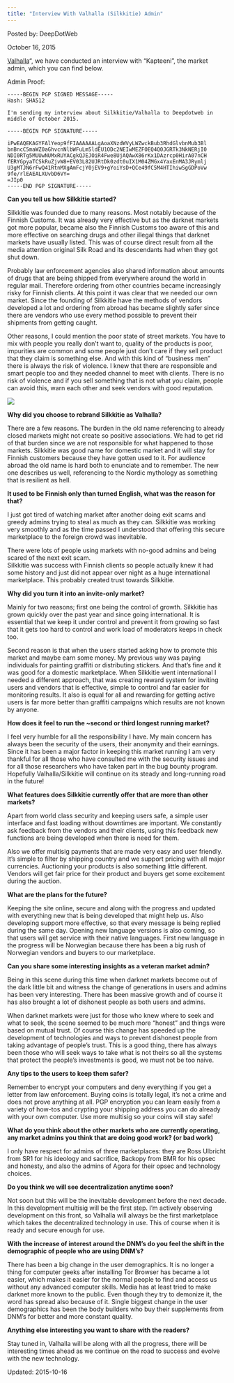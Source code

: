 ```yaml
---
title: "Interview With Valhalla (Silkkitie) Admin"
---
```


Posted by: DeepDotWeb 

<span>October 16, 2015</span>

<p><a href="#">Valhalla</a>&#8220;, we have conducted an interview with &#8220;Kapteeni&#8221;, the market admin, which you can find below.</p>
<p>Admin Proof:</p>

    -----BEGIN PGP SIGNED MESSAGE-----
    Hash: SHA512
    
    I'm sending my interview about Silkkitie/Valhalla to Deepdotweb in middle of October 2015.
    
    -----BEGIN PGP SIGNATURE-----
    
    iPwEAQEKAGYFAlYeop9fFIAAAAAALgAoaXNzdWVyLWZwckBub3RhdGlvbnMub3Bl
    bnBncC5maWZ0aGhvcnNlbWFuLm5ldEU1ODc2NEIwMEZFOEQ4Q0JGRTk3NkNERjI0
    NDI0RTg5MUUwNUMxRUYACgkQJEJOiR4Fwe8UjAQAwX86rKx1DAzrcp0HirA07nCH
    fERYGpyaTCSkRuZjvW8+EV03L82UJRtDk0zdt0uIX1M04ZMGx4YaxEnMA3JRymlj
    U3gMTJN6rFwQ41RtnMXgAmFcjY0jEV9+gYoiYsD+QCe49fC5M4HTIhiwSgGDPoVw
    9fe/rlEAEALXUvbD6VY=
    =JIp0
    -----END PGP SIGNATURE-----

<p>
<strong>Can you tell us how Silkkitie started?</strong></p>
<p>Silkkitie was founded due to many reasons. Most notably because of the Finnish Customs. It was already very effective but as the darknet markets got more popular, became also the Finnish Customs too aware of this and more effective on searching drugs and other illegal things that darknet markets have usually listed. This was of course direct result from all the media attention original Silk Road and its descendants had when they got shut down.</p>
<p>Probably law enforcement agencies also shared information about amounts of drugs that are being shipped from everywhere around the world in regular mail. Therefore ordering from other countries became increasingly risky for Finnish clients. At this point it was clear that we needed our own market. Since the founding of Silkkitie have the methods of vendors developed a lot and ordering from abroad has became slightly safer since there are vendors who use every method possible to prevent their shipments from getting caught.</p>
<p>Other reasons, I could mention the poor state of street markets. You have to mix with people you really don&#8217;t want to, quality of the products is poor, impurities are common and some people just don&#8217;t care if they sell product that they claim is something else. And with this kind of &#8220;business men&#8221; there is always the risk of violence. I knew that there are responsible and smart people too and they needed channel to meet with clients. There is no risk of violence and if you sell something that is not what you claim, people can avoid this, warn each other and seek vendors with good reputation.</p>

<img src="https://gir.pub/deepdotweb/imgs/2015/10/silkki.png">

<p><strong>Why did you choose to rebrand Silkkitie as Valhalla?</strong></p>
<p>There are a few reasons. The burden in the old name referencing to already closed markets might not create so positive associations. We had to get rid of that burden since we are not responsible for what happened to those markets. Silkkitie was good name for domestic market and it will stay for Finnish customers because they have gotten used to it. For audience abroad the old name is hard both to enunciate and to remember. The new one describes us well, referencing to the Nordic mythology as something that is resilient as hell.</p>
<p><strong>It used to be Finnish only than turned English, what was the reason for that?</strong></p>
<p>I just got tired of watching market after another doing exit scams and greedy admins trying to steal as much as they can. Silkkitie was working very smoothly and as the time passed I understood that offering this secure marketplace to the foreign crowd was inevitable.</p>
<p>There were lots of people using markets with no-good admins and being scared of the next exit scam.<br/>
    Silkkitie was success with Finnish clients so people actually knew it had some history and just did not appear over night as a huge international marketplace. This probably created trust towards Silkkitie.</p>
<p><strong>Why did you turn it into an invite-only market?</strong></p>
<p>Mainly for two reasons; first one being the control of growth. Silkkitie has grown quickly over the past year and since going international. It is essential that we keep it under control and prevent it from growing so fast that it gets too hard to control and work load of moderators keeps in check too.</p>
<p>Second reason is that when the users started asking how to promote this market and maybe earn some money. My previous way was paying individuals for painting graffiti or distributing stickers. And that&#8217;s fine and it was good for a domestic marketplace. When Silkkitie went international I needed a different approach, that was creating reward system for inviting users and vendors that is effective, simple to control and far easier for monitoring results. It also is equal for all and rewarding for getting active users is far more better than graffiti campaigns which results are not known by anyone.</p>
<p><strong>How does it feel to run the ~second or third longest running market?</strong></p>
<p>I feel very humble for all the responsibility I have. My main concern has always been the security of the users, their anonymity and their earnings. Since it has been a major factor in keeping this market running I am very thankful for all those who have consulted me with the security issues and for all those researchers who have taken part in the bug bounty program. Hopefully Valhalla/Silkkitie will continue on its steady and long-running road in the future!</p>
<p><strong>What features does Silkkitie currently offer that are more than other markets?</strong></p>
<p>Apart from world class security and keeping users safe, a simple user interface and fast loading without downtimes are important. We constantly ask feedback from the vendors and their clients, using this feedback new functions are being developed when there is need for them.</p>
<p>Also we offer multisig payments that are made very easy and user friendly. It&#8217;s simple to filter by shipping country and we support pricing with all major currencies. Auctioning your products is also something little different. Vendors will get fair price for their product and buyers get some excitement during the auction.</p>
<p><strong>What are the plans for the future?</strong></p>
<p>Keeping the site online, secure and along with the progress and updated with everything new that is being developed that might help us. Also developing support more effective, so that every message is being replied during the same day. Opening new language versions is also coming, so that users will get service with their native languages. First new language in the progress will be Norwegian because there has been a big rush of Norwegian vendors and buyers to our marketplace.</p>
<p><strong>Can you share some interesting insights as a veteran market admin?</strong></p>
<p>Being in this scene during this time when darknet markets become out of the dark little bit and witness the change of generations in users and admins has been very interesting. There has been massive growth and of course it has also brought a lot of dishonest people as both users and admins.</p>
<p>When darknet markets were just for those who knew where to seek and what to seek, the scene seemed to be much more &#8220;honest&#8221; and things were based on mutual trust. Of course this change has speeded up the development of technologies and ways to prevent dishonest people from taking advantage of people&#8217;s trust. This is a good thing, there has always been those who will seek ways to take what is not theirs so all the systems that protect the people&#8217;s investments is good, we must not be too naive.</p>
<p><strong>Any tips to the users to keep them safer?</strong></p>
<p>Remember to encrypt your computers and deny everything if you get a letter from law enforcement. Buying coins is totally legal, it&#8217;s not a crime and does not prove anything at all. PGP encryption you can learn easily from a variety of how-tos and crypting your shipping address you can do already with your own computer. Use more multisig so your coins will stay safe!</p>
<p><strong>What do you think about the other markets who are currently operating, any market admins you think that are doing good work? (or bad work)</strong></p>
<p>I only have respect for admins of three marketplaces: they are Ross Ulbricht from SR1 for his ideology and sacrifice, Backopy from BMR for his opsec and honesty, and also the admins of Agora for their opsec and technology choices.</p>
<p><strong>Do you think we will see decentralization anytime soon?</strong></p>
<p>Not soon but this will be the inevitable development before the next decade. In this development multisig will be the first step. I&#8217;m actively observing development on this front, so Valhalla will always be the first marketplace which takes the decentralized technology in use. This of course when it is ready and secure enough for use.</p>
<p><strong>With the increase of interest around the DNM&#8217;s do you feel the shift in the demographic of people who are using DNM&#8217;s?</strong></p>
<p>There has been a big change in the user demographics. It is no longer a thing for computer geeks after installing Tor Browser has became a lot easier, which makes it easier for the normal people to find and access us without any advanced computer skills. Media has at least tried to make darknet more known to the public. Even though they try to demonize it, the word has spread also because of it. Single biggest change in the user demographics has been the body builders who buy their supplements from DNM&#8217;s for better and more constant quality.</p>
<p><strong>Anything else interesting you want to share with the readers?</strong></p>
<p>Stay tuned in, Valhalla will be along with all the progress, there will be interesting times ahead as we continue on the road to success and evolve with the new technology.</p>

Updated: 2015-10-16